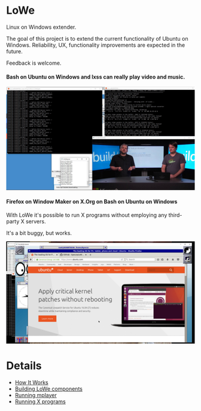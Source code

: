 # LoWe
Linux on Windows extender.

The goal of this project is to extend the current functionality of Ubuntu on Windows. Reliability, UX, functionality improvements are expected in the future.

Feedback is welcome.

#### Bash on Ubuntu on Windows and lxss can really play video and music.

![working LoWe and mplayer](docs/img/readme/01_mplayer.jpg "Ubuntu on Windows can play video and music")

#### Firefox on Window Maker on X.Org on Bash on Ubuntu on Windows

With LoWe it's possible to run X programs without employing any third-party X servers.

It's a bit buggy, but works. 

![working LoWe and X](docs/img/readme/02_x.jpg "Ubuntu on Windows can run x")



# Details

- [How It Works](docs/howitworks.md)
- [Building LoWe components](docs/building.md)
- [Running mplayer](docs/mplayer.md)
- [Running X programs](docs/x.md)
